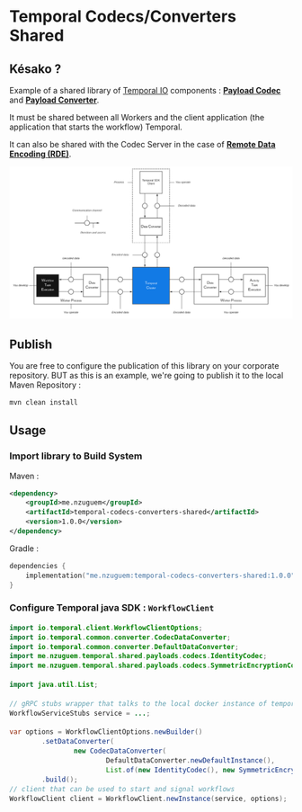 # Temporal Codecs/Converters Shared

## Késako ?

Example of a shared library of [Temporal IO][temporal-io] components : [**Payload Codec**][temporal-payload-codec-doc] and [**Payload Converter**][temporal-payload-converter-doc].

It must be shared between all Workers and the client application (the application that starts the workflow) Temporal. 

It can also be shared with the Codec Server in the case of [**Remote Data Encoding (RDE)**][temporal-rde-doc].

![Remote Data Encoding (RDE)](docs/images/temporal-converters-codecs.svg)

## Publish 
You are free to configure the publication of this library on your corporate repository. BUT as this is an example, we're going to publish it to the local Maven Repository :

```bash
mvn clean install
```

## Usage

### Import library to Build System
Maven :
```xml
<dependency>
    <groupId>me.nzuguem</groupId>
    <artifactId>temporal-codecs-converters-shared</artifactId>
    <version>1.0.0</version>
</dependency>
```

Gradle :
```kotlin
dependencies {
    implementation("me.nzuguem:temporal-codecs-converters-shared:1.0.0")
}
```

### Configure Temporal java SDK : `WorkflowClient`

```java
import io.temporal.client.WorkflowClientOptions;
import io.temporal.common.converter.CodecDataConverter;
import io.temporal.common.converter.DefaultDataConverter;
import me.nzuguem.temporal.shared.payloads.codecs.IdentityCodec;
import me.nzuguem.temporal.shared.payloads.codecs.SymmetricEncryptionCodec;

import java.util.List;

// gRPC stubs wrapper that talks to the local docker instance of temporal service.
WorkflowServiceStubs service = ...;

var options = WorkflowClientOptions.newBuilder()
        .setDataConverter(
                new CodecDataConverter(
                        DefaultDataConverter.newDefaultInstance(),
                        List.of(new IdentityCodec(), new SymmetricEncryptionCodec("secretKey")), true))
        .build();
// client that can be used to start and signal workflows
WorkflowClient client = WorkflowClient.newInstance(service, options);
```

<!-- Links -->
[temporal-io]: https://temporal.io/
[temporal-payload-codec-doc]: https://docs.temporal.io/dataconversion#payload-codec
[temporal-payload-converter-doc]: https://docs.temporal.io/dataconversion#payload-converter
[temporal-rde-doc]: https://docs.temporal.io/dataconversion#remote-data-encoding